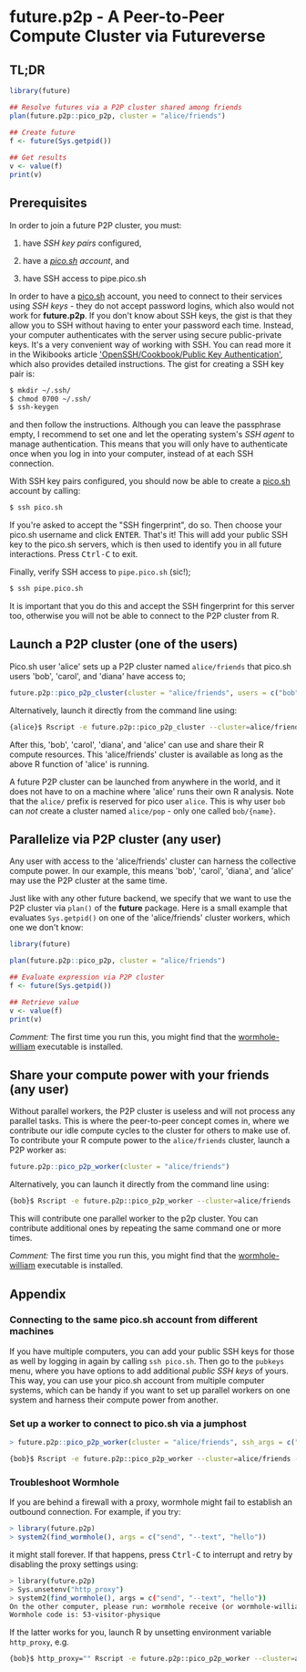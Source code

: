 # future.p2p - A Peer-to-Peer Compute Cluster via Futureverse

## TL;DR

```r
library(future)

## Resolve futures via a P2P cluster shared among friends
plan(future.p2p::pico_p2p, cluster = "alice/friends")

## Create future
f <- future(Sys.getpid())
  
## Get results
v <- value(f)
print(v)
```


## Prerequisites

In order to join a future P2P cluster, you must:

1. have _SSH key pairs_ configured,

2. have a _[pico.sh] account_, and

3. have SSH access to pipe.pico.sh


In order to have a [pico.sh] account, you need to connect to their
services using _SSH keys_ - they do not accept password logins, which
also would not work for **future.p2p**. If you don't know about SSH
keys, the gist is that they allow you to SSH without having to enter
your password each time. Instead, your computer authenticates with the
server using secure public-private keys. It's a very convenient way of
working with SSH. You can read more it in the Wikibooks article
['OpenSSH/Cookbook/Public Key
Authentication'](https://en.wikibooks.org/wiki/OpenSSH%2FCookbook%2FPublic_Key_Authentication),
which also provides detailed instructions. The gist for creating a SSH
key pair is:

```sh
$ mkdir ~/.ssh/
$ chmod 0700 ~/.ssh/
$ ssh-keygen
```

and then follow the instructions. Although you can leave the
passphrase empty, I recommend to set one and let the operating
system's _SSH agent_ to manage authentication. This means that you
will only have to authenticate once when you log in into your
computer, instead of at each SSH connection.

With SSH key pairs configured, you should now be able to create a
[pico.sh] account by calling:

```sh
$ ssh pico.sh
```

If you're asked to accept the "SSH fingerprint", do so. Then choose
your pico.sh username and click <kbd>ENTER</kbd>.  That's it!  This
will add your public SSH key to the pico.sh servers, which is then
used to identify you in all future interactions. Press
<kbd>Ctrl-C</kbd> to exit.

Finally, verify SSH access to `pipe.pico.sh` (sic!);

```sh
$ ssh pipe.pico.sh
```

It is important that you do this and accept the SSH fingerprint for
this server too, otherwise you will not be able to connect to the P2P
cluster from R.


## Launch a P2P cluster (one of the users)

Pico.sh user 'alice' sets up a P2P cluster named `alice/friends` that
pico.sh users 'bob', 'carol', and 'diana' have access to;

```r
future.p2p::pico_p2p_cluster(cluster = "alice/friends", users = c("bob", "carol", "diana"))
```

Alternatively, launch it directly from the command line using:

```sh
{alice}$ Rscript -e future.p2p::pico_p2p_cluster --cluster=alice/friends --users=bob,carol,diana
```

After this, 'bob', 'carol', 'diana', and 'alice' can use and share
their R compute resources.  This 'alice/friends' cluster is available as
long as the above R function of 'alice' is running.

A future P2P cluster can be launched from anywhere in the world, and
it does not have to on a machine where 'alice' runs their own R
analysis.  Note that the `alice/` prefix is reserved for pico user
`alice`.  This is why user `bob` can _not_ create a cluster named
`alice/pop` - only one called `bob/{name}`.


## Parallelize via P2P cluster (any user)

Any user with access to the 'alice/friends' cluster can harness the
collective compute power. In our example, this means 'bob', 'carol',
'diana', and 'alice' may use the P2P cluster at the same time.

Just like with any other future backend, we specify that we want to
use the P2P cluster via `plan()` of the **future** package. Here is a
small example that evaluates `Sys.getpid()` on one of the 'alice/friends'
cluster workers, which one we don't know:

```r
library(future)

plan(future.p2p::pico_p2p, cluster = "alice/friends")

## Evaluate expression via P2P cluster
f <- future(Sys.getpid())

## Retrieve value
v <- value(f)
print(v)
```

_Comment:_ The first time you run this, you might find that
the [wormhole-william] executable is installed.


## Share your compute power with your friends (any user)

Without parallel workers, the P2P cluster is useless and will not
process any parallel tasks. This is where the peer-to-peer concept
comes in, where we contribute our idle compute cycles to the cluster
for others to make use of. To contribute your R compute power to the
`alice/friends` cluster, launch a P2P worker as:

```r
future.p2p::pico_p2p_worker(cluster = "alice/friends")
```

Alternatively, you can launch it directly from the command line using:

```sh
{bob}$ Rscript -e future.p2p::pico_p2p_worker --cluster=alice/friends
```

This will contribute one parallel worker to the p2p cluster. You can
contribute additional ones by repeating the same command one or more
times.

_Comment:_ The first time you run this, you might find that
the [wormhole-william] executable is installed.


## Appendix

### Connecting to the same pico.sh account from different machines

If you have multiple computers, you can add your public SSH keys for
those as well by logging in again by calling `ssh pico.sh`. Then go to
the `pubkeys` menu, where you have options to add additional _public
SSH keys_ of yours. This way, you can use your pico.sh account from
multiple computer systems, which can be handy if you want to set up
parallel workers on one system and harness their compute power from
another.


### Set up a worker to connect to pico.sh via a jumphost

```r
> future.p2p::pico_p2p_worker(cluster = "alice/friends", ssh_args = c("-J", "somehost"))
```

```sh
{bob}$ Rscript -e future.p2p::pico_p2p_worker --cluster=alice/friends --ssh_args="-J somehost"
```

### Troubleshoot Wormhole

If you are behind a firewall with a proxy, wormhole might fail to
establish an outbound connection. For example, if you try:

```r
> library(future.p2p)
> system2(find_wormhole(), args = c("send", "--text", "hello"))
```

it might stall forever.  If that happens, press <kbd>Ctrl-C</kbd> to
interrupt and retry by disabling the proxy settings using:

```sh
> library(future.p2p)
> Sys.unsetenv("http_proxy")
> system2(find_wormhole(), args = c("send", "--text", "hello"))
On the other computer, please run: wormhole receive (or wormhole-william recv)                                                       
Wormhole code is: 53-visitor-physique
```

If the latter works for you, launch R by unsetting environment
variable `http_proxy`, e.g.

```sh
{bob}$ http_proxy="" Rscript -e future.p2p::pico_p2p_worker --cluster=alice/friends
```


[pico.sh]: https://pico.sh/
[Magic-Wormhole]: https://magic-wormhole.readthedocs.io/en/latest/
[wormhole-william]: https://github.com/psanford/wormhole-william
